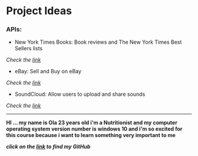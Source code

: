 # Project Ideas

### APIs:

- New York Times Books: Book reviews and The New York Times Best Sellers lists 

*Check the [link](https://developer.nytimes.com/docs/books-product/1/overview)*


- eBay: Sell and Buy on eBay

*Check the [link](https://developer.ebay.com)*


- SoundCloud: Allow users to upload and share sounds

*Check the [link](https://developers.soundcloud.com)*



<hr>

**HI ... my name is Ola 23 years old i'm a Nutritionist and my computer operating system version number is windows 10 and i'm so excited for this course because i want to learn something very important to me**

***click on the [link](https://github.com/olaaltaslaq) to find my GitHub***
 
